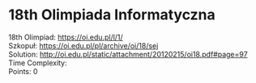 # 18th Olimpiada Informatyczna
18th Olimpiad: https://oi.edu.pl/l/1/ <br />
Szkopuł: https://oi.edu.pl/pl/archive/oi/18/sej <br />
Solution: http://oi.edu.pl/static/attachment/20120215/oi18.pdf#page=97 <br />
Time Complexity: <br />
Points: 0 <br />